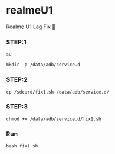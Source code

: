 # realmeU1
Realme U1 Lag Fix  📲 


### STEP:1
```
su

mkdir -p /data/adb/service.d
```

### STEP:2
```
cp /sdcard/fix1.sh /data/adb/service.d/ 
```

### STEP:3
```
chmod +x /data/adb/service.d/fix1.sh
```

### Run 
```
bash fix1.sh
```
